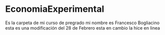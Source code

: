 # EconomiaExperimental
Es la carpeta de mi curso de pregrado
mi nombre es Francesco Bogliacino
esta es una modificación del 28 de Febrero
esta en cambio la hice en linea
